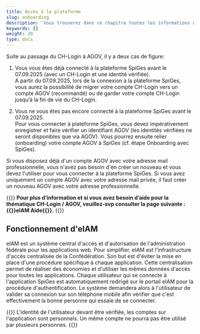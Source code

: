 ```yaml
---
title: Accès à la plateforme
slug: onboarding
description: 'Vous trouverez dans ce chapitre toutes les informations dont vous avez besoin pour vous connecter à la plateforme SpiGes.'
keywords: []
weight: 20
type: docs
---
```


<!--Dans ce chapitre, vous trouverez toutes les marches à suivre afin de vous créer un profil vérifié qui vous permettera de vous connecter à la plateforme SpiGes.

Pour créer un CH-login avec un second facteur fort et une identité vérifiée pour l'utilisation de la plateforme SpiGes, les étapes suivantes sont nécessaires :

1. Créer un CH-login (avec l'adresse e-mail professionnelle)
2. Ajouter un second facteur de sécurité fort au CH-Login
3. Vérifier l'identité sur le second facteur fort
4. Relier (onboarding) le CH-login établi avec SpiGes-->

Suite au passage du CH-Login à AGOV, il y a deux cas de figure:

1. Vous vous êtes déjà connecté à la plateforme SpiGes avant le 07.09.2025 (avec un CH-Login et une identité vérifiée).  
A partir du 07.09.2025, lors de la connexion à la plateforme SpiGes, vous aurez la possibilité de migrer votre compte CH-Login vers un compte AGOV (recommandé) ou de garder votre compte CH-Login jusqu’à la fin de vie du CH-Login.

2. Vous ne vous êtes pas encore connecté à la plateforme SpiGes avant le 07.09.2025.  
Pour vous connecter à plateforme SpiGes, vous devez impérativement enregistrer et faire vérifier un identifiant AGOV (les identités vérifiées ne seront disponibles que via AGOV). Vous pourrez ensuite relier (onboarding) votre compte AGOV à SpiGes (cf. étape Onboarding avec SpiGes).


Si vous disposez déjà d'un compte AGOV avec votre adresse mail professionnelle, vous n'avez pas besoin d'en créer un nouveau et vous devez l'utiliser pour vous connecter à la plateforme SpiGes. Si vous avez uniquement un compte AGOV avec votre adresse mail privée, il faut créer un nouveau AGOV avec votre adresse professionnelle.

<!--Nous vous conseillons de commencer par lire ces pages d'instruction avant d'essayer de configurer votre nouvel accès sécurisé.-->

{{<alert color="info">}}
**Pour plus d’information et si vous avez besoin d’aide pour la thématique CH-Login / AGOV, veuillez-svp consulter la page suivante : {{<link url="https://help.eiam.swiss/?l=fr" newTab="true">}}eIAM Aide{{</link>}}.**
{{</alert>}}

## Fonctionnement d'eIAM

eIAM est un système central d'accès et d'autorisation de l'administration fédérale pour les applications web. Pour simplifier, eIAM est l'infrastructure d'accès centralisée de la Confédération. Son but est d'éviter la mise en place d'une procédure spécifique à chaque application. Cette centralisation permet de réaliser des économies et d'utiliser les mêmes données d'accès pour toutes les applications.
Chaque utilisateur qui se connecte à l'application SpiGes est automatiquement redirigé sur le portail eIAM pour la procédure d'authentification. Le système demandera alors à l'utilisateur de valider sa connexion sur son téléphone mobile afin vérifier que c'est effectivement la bonne personne qui essaie de se connecter.  

{{<alert color="warning">}}
L'identité de l'utilisateur devant être vérifiée, les comptes sur l'application sont personnels. Un même compte ne pourra pas être utilisé par plusieurs personnes.
{{</alert>}}


